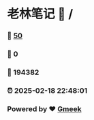 # 老林笔记 :link: / 
### :page_facing_up: [50](//tag.html) 
### :speech_balloon: 0 
### :hibiscus: 194382 
### :alarm_clock: 2025-02-18 22:48:01 
### Powered by :heart: [Gmeek](https://github.com/Meekdai/Gmeek)
